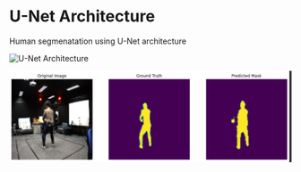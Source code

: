 # U-Net Architecture

Human segmenatation using U-Net architecture

![U-Net Architecture](images/unet_architecture.jpeg)

![Prediction](images/pred.png)